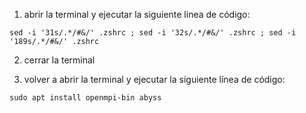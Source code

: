 
1) abrir la terminal y ejecutar la siguiente linea de código:
```
sed -i '31s/.*/#&/' .zshrc ; sed -i '32s/.*/#&/' .zshrc ; sed -i '189s/.*/#&/' .zshrc
```

2) cerrar la terminal

3) volver a abrir la terminal y ejecutar la siguiente línea de código:
```
sudo apt install openmpi-bin abyss
```
